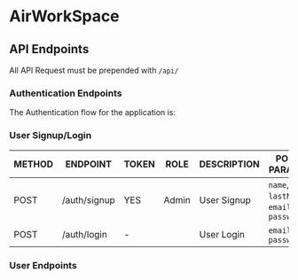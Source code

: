 # AirWorkSpace

## API Endpoints

All API Request must be prepended with `/api/`


### Authentication Endpoints

The Authentication flow for the application is:

### User Signup/Login

METHOD | ENDPOINT         | TOKEN | ROLE | DESCRIPTION        | POST PARAMS                                     | RETURNS
-------|------------------|-------|------|--------------------|-------------------------------------------------|--------------------
POST   | /auth/signup     | YES   | Admin| User Signup        | `name`, `lastName`, `email`, `password`         | `token`
POST   | /auth/login      | -     |      | User Login         | `email`, `password`                             | `token`

### User Endpoints
